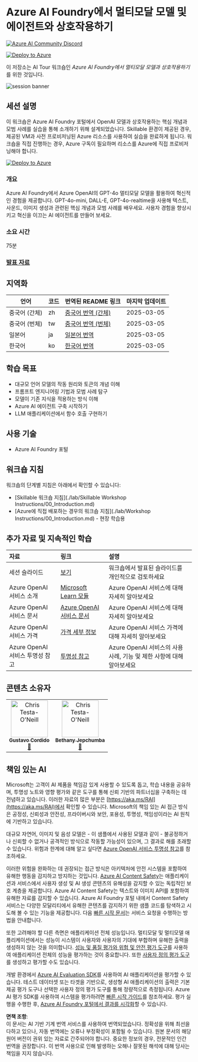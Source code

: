 # Azure AI Foundry에서 멀티모달 모델 및 에이전트와 상호작용하기

[![Azure AI Community Discord](https://dcbadge.vercel.app/api/server/ByRwuEEgH4)](https://discord.com/invite/ByRwuEEgH4?WT.mc_id=aiml-137032-bethanycheum)

[![Deploy to Azure](https://aka.ms/deploytoazurebutton)](https://portal.azure.com/#create/Microsoft.Template/uri/https%3A%2F%2Fraw.githubusercontent.com%2Fmicrosoft%2Faitour-interact-with-llms%2Fmain%2Flab%2FWorkshop%20Instructions%2Fassets%2FAITour24_WKR540_Template.json)

이 저장소는 AI Tour 워크숍인 *Azure AI Foundry에서 멀티모달 모델과 상호작용하기*를 위한 것입니다.

![session banner](../../Images/banner.jpg)

## 세션 설명

이 워크숍은 Azure AI Foundry 포털에서 OpenAI 모델과 상호작용하는 핵심 개념과 모범 사례를 실습을 통해 소개하기 위해 설계되었습니다. Skillable 환경이 제공된 경우, 제공된 VM과 사전 프로비저닝된 Azure 리소스를 사용하여 실습을 완료하게 됩니다. 워크숍을 직접 진행하는 경우, Azure 구독이 필요하며 리소스를 Azure에 직접 프로비저닝해야 합니다.

[![Deploy to Azure](https://aka.ms/deploytoazurebutton)](https://portal.azure.com/#create/Microsoft.Template/uri/https%3A%2F%2Fraw.githubusercontent.com%2Fmicrosoft%2Faitour-interact-with-llms%2Fmain%2Flab%2FWorkshop%20Instructions%2Fassets%2FAITour24_WKR540_Template.json)

### 개요

Azure AI Foundry에서 Azure OpenAI의 GPT-4o 멀티모달 모델을 활용하여 혁신적인 경험을 제공합니다. GPT-4o-mini, DALL-E, GPT-4o-realtime을 사용해 텍스트, 사운드, 이미지 생성과 관련된 핵심 개념과 모범 사례를 배우세요. 사용자 경험을 향상시키고 혁신을 이끄는 AI 에이전트를 만들어 보세요.

### 소요 시간
75분

### [발표 자료](https://aka.ms/AAryqzi)

## 지역화

| 언어                | 코드 | 번역된 README 링크                                               | 마지막 업데이트 |
|--------------------|------|------------------------------------------------------------------|----------------|
| 중국어 (간체)       | zh   | [중국어 번역 (간체)](../zh/README.md)                | 2025-03-05    |
| 중국어 (번체)       | tw   | [중국어 번역 (번체)](../tw/README.md)                | 2025-03-05    |
| 일본어              | ja   | [일본어 번역](../ja/README.md)                       | 2025-03-05    |
| 한국어              | ko   | [한국어 번역](./README.md)                       | 2025-03-05    |

## 학습 목표
* 대규모 언어 모델의 작동 원리와 토큰의 개념 이해​
* 프롬프트 엔지니어링 기법과 모범 사례 탐구​
* 모델이 기존 지식을 적용하는 방식 이해​
* Azure AI 에이전트 구축 시작하기​
* LLM 애플리케이션에서 함수 호출 구현하기​

## 사용 기술
* Azure AI Foundry 포털

## 워크숍 지침

워크숍의 단계별 지침은 아래에서 확인할 수 있습니다:

- [Skillable 워크숍 지침](./lab/Skillable Workshop Instructions/00_Introduction.md)
- [Azure에 직접 배포하는 경우의 워크숍 지침](./lab/Workshop Instructions/00_Introduction.md) - 현장 학습용

## 추가 자료 및 지속적인 학습

| 자료               | 링크                                | 설명              |
|:-------------------|:----------------------------------|:------------------|
| 세션 슬라이드       | [보기](https://aka.ms/AAryqzi)    | 워크숍에서 발표된 슬라이드를 개인적으로 검토하세요 |
| Azure OpenAI 서비스 소개 | [Microsoft Learn 모듈](https://learn.microsoft.com/en-us/training/modules/explore-azure-openai/?WT.mc_id=aiml-132569-bethanycheum) | Azure OpenAI 서비스에 대해 자세히 알아보세요 |
| Azure OpenAI 서비스 문서 | [Azure OpenAI 서비스 문서](https://learn.microsoft.com/en-us/azure/cognitive-services/openai/?WT.mc_id=aiml-132569-cacaste) | Azure OpenAI 서비스에 대해 자세히 알아보세요 |
| Azure OpenAI 서비스 가격 | [가격 세부 정보](https://learn.microsoft.com/en-us/training/modules/explore-azure-openai/?WT.mc_id=aiml-132569-bethanycheum) | Azure OpenAI 서비스 가격에 대해 자세히 알아보세요 |
| Azure OpenAI 서비스 투명성 참고 | [투명성 참고](https://learn.microsoft.com/en-us/legal/cognitive-services/openai/transparency-note/?WT.mc_id=aiml-132569-bethanycheum) | Azure OpenAI 서비스의 사용 사례, 기능 및 제한 사항에 대해 알아보세요 |

## 콘텐츠 소유자

<table>
<tr>
    <td align="center"><a href="http://learnanalytics.microsoft.com">
        <img src="https://github.com/gcordido.png" width="100px;" alt="Chris Testa-O'Neill
"/><br />
        <sub><b> Gustavo Cordido
</b></sub></a><br />
            <a href="https://github.com/gcordido" title="talk">📢</a> 
    </td>
    <td align="center"><a href="http://learnanalytics.microsoft.com">
        <img src="https://github.com/bethanyjep.png" width="100px;" alt="Chris Testa-O'Neill
"/><br />
        <sub><b>Bethany Jepchumba
</b></sub></a><br />
            <a href="https://github.com/bethanyjep" title="talk">📢</a> 
    </td>
</tr></table>

## 책임 있는 AI 

Microsoft는 고객이 AI 제품을 책임감 있게 사용할 수 있도록 돕고, 학습 내용을 공유하며, 투명성 노트와 영향 평가와 같은 도구를 통해 신뢰 기반의 파트너십을 구축하는 데 전념하고 있습니다. 이러한 자료의 많은 부분은 [https://aka.ms/RAI](https://aka.ms/RAI)에서 확인할 수 있습니다. Microsoft의 책임 있는 AI 접근 방식은 공정성, 신뢰성과 안전성, 프라이버시와 보안, 포용성, 투명성, 책임성이라는 AI 원칙에 기반하고 있습니다.

대규모 자연어, 이미지 및 음성 모델은 - 이 샘플에서 사용된 모델과 같이 - 불공정하거나 신뢰할 수 없거나 공격적인 방식으로 작동할 가능성이 있으며, 그 결과로 해를 초래할 수 있습니다. 위험과 한계에 대해 알고 싶다면 [Azure OpenAI 서비스 투명성 참고](https://learn.microsoft.com/legal/cognitive-services/openai/transparency-note?tabs=text)를 참조하세요.

이러한 위험을 완화하는 데 권장되는 접근 방식은 아키텍처에 안전 시스템을 포함하여 유해한 행동을 감지하고 방지하는 것입니다. [Azure AI Content Safety](https://learn.microsoft.com/azure/ai-services/content-safety/overview)는 애플리케이션과 서비스에서 사용자 생성 및 AI 생성 콘텐츠의 유해성을 감지할 수 있는 독립적인 보호 계층을 제공합니다. Azure AI Content Safety는 텍스트와 이미지 API를 포함하여 유해한 자료를 감지할 수 있습니다. Azure AI Foundry 포털 내에서 Content Safety 서비스는 다양한 모달리티에서 유해한 콘텐츠를 감지하기 위한 샘플 코드를 탐색하고 시도해 볼 수 있는 기능을 제공합니다. 다음 [빠른 시작 문서](https://learn.microsoft.com/azure/ai-services/content-safety/quickstart-text?tabs=visual-studio%2Clinux&pivots=programming-language-rest)는 서비스 요청을 수행하는 방법을 안내합니다.

또한 고려해야 할 다른 측면은 애플리케이션 전체 성능입니다. 멀티모달 및 멀티모델 애플리케이션에서는 성능이 시스템이 사용자와 사용자의 기대에 부합하며 유해한 출력을 생성하지 않는 것을 의미합니다. [성능 및 품질 평가와 위험 및 안전 평가 도구](https://learn.microsoft.com/azure/ai-studio/concepts/evaluation-metrics-built-in)를 사용하여 애플리케이션 전체의 성능을 평가하는 것이 중요합니다. 또한 [사용자 정의 평가 도구](https://learn.microsoft.com/azure/ai-studio/how-to/develop/evaluate-sdk#custom-evaluators)를 생성하고 평가할 수도 있습니다.

개발 환경에서 [Azure AI Evaluation SDK](https://microsoft.github.io/promptflow/index.html)를 사용하여 AI 애플리케이션을 평가할 수 있습니다. 테스트 데이터셋 또는 타겟을 기반으로, 생성형 AI 애플리케이션의 출력은 기본 제공 평가 도구나 선택한 사용자 정의 평가 도구를 통해 정량적으로 측정됩니다. Azure AI 평가 SDK를 사용하여 시스템을 평가하려면 [빠른 시작 가이드](https://learn.microsoft.com/azure/ai-studio/how-to/develop/flow-evaluate-sdk)를 참조하세요. 평가 실행을 수행한 후, [Azure AI Foundry 포털에서 결과를 시각화](https://learn.microsoft.com/azure/ai-studio/how-to/evaluate-flow-results)할 수 있습니다.

**면책 조항**:  
이 문서는 AI 기반 기계 번역 서비스를 사용하여 번역되었습니다. 정확성을 위해 최선을 다하고 있으나, 자동 번역에는 오류나 부정확성이 포함될 수 있습니다. 원본 문서의 해당 원어 버전이 권위 있는 자료로 간주되어야 합니다. 중요한 정보의 경우, 전문적인 인간 번역을 권장합니다. 이 번역 사용으로 인해 발생하는 오해나 잘못된 해석에 대해 당사는 책임을 지지 않습니다.
